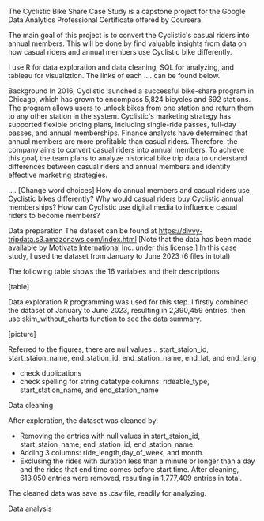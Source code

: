 The Cyclistic Bike Share Case Study is a capstone project for the Google Data Analytics Professional Certificate offered by Coursera.

The main goal of this project is to convert the Cyclistic's casual riders into annual members. This will be done by find valuable insights from data on how casual riders and annual members use Cyclistic bike differently. 

I use R for data exploration and data cleaning, SQL for analyzing, and tableau for visualiztion. The links of each .... can be found below.


Background
In 2016, Cyclistic launched a successful bike-share program in Chicago, which has grown to encompass 5,824 bicycles and 692 stations. The program allows users to unlock bikes from one station and return them to any other station in the system. Cyclistic's marketing strategy has supported flexible pricing plans, including single-ride passes, full-day passes, and annual memberships. Finance analysts have determined that annual members are more profitable than casual riders. Therefore, the company aims to convert casual riders into annual members. To achieve this goal, the team plans to analyze historical bike trip data to understand differences between casual riders and annual members and identify effective marketing strategies.


....
[Change word choices]
How do annual members and casual riders use Cyclistic bikes differently?
Why would casual riders buy Cyclistic annual memberships?
How can Cyclistic use digital media to influence casual riders to become members?


Data preparation
The dataset can be found at https://divvy-tripdata.s3.amazonaws.com/index.html
[Note that the data has been made available by Motivate International Inc. under this license.]
In this case study, I used the dataset from January to June 2023 (6 files in total)

The following table shows the 16 variables and their descriptions

[table]

Data exploration
R programming was used for this step. I firstly combined the dataset of January to June 2023, resulting in 2,390,459 entries.
then use skim_without_charts function to see the data summary.

[picture]

Referred to the figures, there are null values .. start_staion_id, start_staion_name, end_station_id, end_station_name, end_lat, and end_lang

- check duplications
- check spelling for string datatype columns: rideable_type, start_station_name, and end_station_name


Data cleaning

After exploration, the dataset was cleaned by:

- Removing the entries with null values in start_staion_id, start_staion_name, end_station_id, end_station_name.
- Adding 3 columns: ride_length,day_of_week, and month.
- Exclusing the rides with duration less than a minute or longer than a day and the rides that end time comes before start time.
After cleaning, 613,050 entries were removed, resulting in 1,777,409 entries in total.

The cleaned data was save as .csv file, readily for analyzing.


Data analysis

